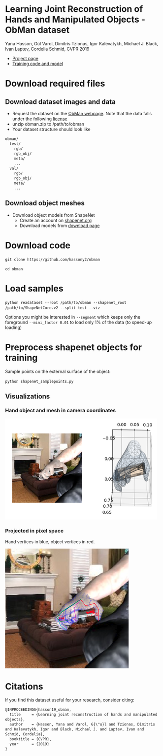 # Learning Joint Reconstruction of Hands and Manipulated Objects - ObMan dataset

Yana Hasson, Gül Varol, Dimitris Tzionas, Igor Kalevatykh, Michael J. Black,  Ivan Laptev, Cordelia Schmid, CVPR 2019

- [Project page](https://hassony2.github.io/obman)
- [Training code and model](https://hassony2.github.io/obman_train)

# Download required files

## Download dataset images and data

- Request the dataset on the [ObMan webpage](https://www.di.ens.fr/willow/research/obman/data/). Note that the data falls under the following [license](https://www.di.ens.fr/willow/research/obman/data/license.html)
- unzip obman.zip to /path/to/obman
- Your dataset structure should look like

```
obman/
  test/
    rgb/
    rgb_obj/
    meta/
    ...
  val/
    rgb/
    rgb_obj/
    meta/
    ...
```

## Download object meshes

- Download object models from ShapeNet
  - Create an account on [shapenet.org](https://www.shapenet.org)
  - Download models from [download page](https://www.shapenet.org/download/shapenetcore)


# Download code

`git clone https://github.com/hassony2/obman`

`cd obman`

# Load samples

`python readataset --root /path/to/obman --shapenet_root /path/to/ShapeNetCore.v2 --split test --viz`

Options you might be interested in `--segment` which keeps only the foreground `--mini_factor 0.01` to load only 1% of the data (to speed-up loading)

# Preprocess shapenet objects for training

Sample points on the external surface of the object:

`python shapenet_samplepoints.py`

## Visualizations

### Hand object and mesh in camera coordinates

![image](assets/viz3d.png)

### Projected in pixel space

Hand vertices in blue, object vertices in red.

![image](assets/viz2d.png)


# Citations

If you find this dataset useful for your research, consider citing:

```
@INPROCEEDINGS{hasson19_obman,
  title     = {Learning joint reconstruction of hands and manipulated objects},
  author    = {Hasson, Yana and Varol, G{\"u}l and Tzionas, Dimitris and Kalevatykh, Igor and Black, Michael J. and Laptev, Ivan and Schmid, Cordelia},
  booktitle = {CVPR},
  year      = {2019}
}
```
